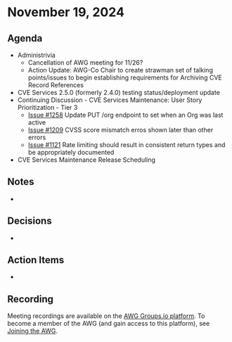 # November 19, 2024

## Agenda

* Administrivia
   * Cancellation of AWG meeting for 11/26?
   * Action Update: AWG-Co Chair to create strawman set of talking points/issues to begin establishing requirements for Archiving CVE Record References
* CVE Services 2.5.0 (formerly 2.4.0) testing status/deployment update
* Continuing Discussion - CVE Services Maintenance: User Story Prioritization - Tier 3
     * [Issue #1258](https://github.com/CVEProject/cve-services/issues/1258) Update PUT /org endpoint to set when an Org was last active 
     * [Issue #1209](https://github.com/CVEProject/cve-services/issues/1209) CVSS score mismatch erros shown later than other errors
     * [Issue #1121](https://github.com/CVEProject/cve-services/issues/1121) Rate limiting should result in consistent return types and be appropriately documented
 * CVE Services Maintenance Release Scheduling

## Notes

*

## Decisions

*

## Action Items

*

## Recording

Meeting recordings are available on the [AWG Groups.io platform](https://cve-cwe-programs.groups.io/g/AWG/files/MeetingRecordings).
To become a member of the AWG (and gain access to this platform), see [Joining the AWG](https://github.com/CVEProject/automation-working-group?tab=readme-ov-file#joining-the-awg).
